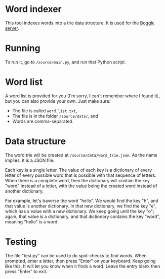 # Word indexer

This tool indexes words into a trie data structure. It is used for the [Boggle server](https://github.com/TheOmnimax/boggle-server).

# Running

To run it, go to `/source/main.py`, and run that Python script.

# Word list

A word list is provided for you (I'm sorry, I can't remember where I found it), but you can also provide your own. Just make sure:

 * The file is called `word_list.txt`,
 * The file is in the folder `/source/data/`, and
 * Words are comma-separated.

# Data structure

The word trie will be created at `/source/data/word_trie.json`. As the name implies, it is a JSON file.

Each key is a single letter. The value of each key is a dictionary of every letter of every possible word that is possible with that sequence of letters. When there is a complete word, then the dictionary will contain the key "word" instead of a letter, with the value being the created word instead of another dictionary.

For example, let's traverse the word "hello". We would find the key "h", and that value is another dictionary. In that new dictionary, we find the key "e", which has a value with a new dictionary. We keep going until the key "o"; again, that value is a dictionary, and that dictionary contains the key "word", meaning "hello" is a word.

# Testing

The file "test.py" can be used to do spot-checks to find words. When prompted, enter a letter, then press "Enter" on your keyboard. Keep going like this. It will let you know when it finds a word. Leave the entry blank then press "Enter" to exit.
